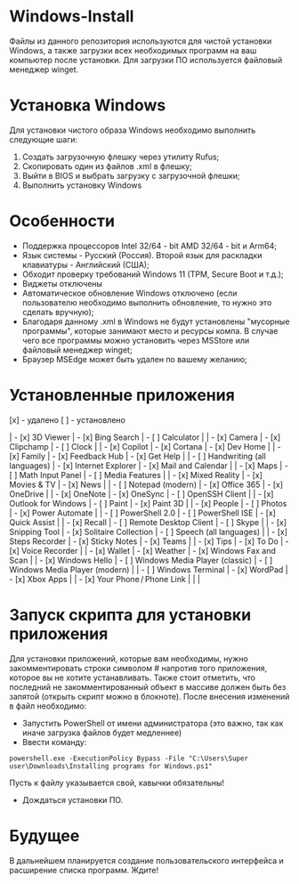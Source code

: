 # Windows-Install
Файлы из данного репозитория используются для чистой установки Windows, а также загрузки всех необходимых программ на ваш компьютер после установки. Для загрузки ПО используется файловый менеджер winget. 

# Установка Windows
Для установки чистого образа Windows необходимо выполнить следующие шаги:
1. Создать загрузочную флешку через утилиту Rufus;
2. Скопировать один из файлов .xml в флешку;
3. Выйти в BIOS и выбрать загрузку с загрузочной флешки;
4. Выполнить установку Windows

# Особенности
- Поддержка процессоров Intel 32/64 - bit AMD 32/64 - bit и Arm64;
- Язык системы - Русский (Россия). Второй язык для раскладки клавиатуры - Английский (США);
- Обходит проверку требований Windows 11 (TPM, Secure Boot и т.д.);
- Виджеты отключены
- Автоматическое обновление Windows отключено (если пользователю необходимо выполнить обновление, то нужно это сделать вручную);
- Благодаря данному .xml в Windows не будут установлены "мусорные программы", которые занимают место и ресурсы компа. В случае чего все программы можно установить через MSStore или файловый менеджер winget;
- Браузер MSEdge может быть удален по вашему желанию;
# Установленные  приложения
  [x] - удалено
  [ ] - установлено

| - [x] 3D Viewer                   | - [x] Bing Search                    | - [ ] Calculator                    |
| - [x] Camera                      | - [x] Clipchamp                      | - [ ] Clock                         |
| - [x] Copilot                     | - [x] Cortana                        | - [x] Dev Home                      |
| - [x] Family                      | - [x] Feedback Hub                   | - [x] Get Help                      |
| - [ ] Handwriting (all languages) | - [x] Internet Explorer              | - [x] Mail and Calendar             |
| - [x] Maps                        | - [ ] Math Input Panel               | - [ ] Media Features                |
| - [x] Mixed Reality               | - [x] Movies & TV                    | - [x] News                          |
| - [ ] Notepad (modern)            | - [x] Office 365                     | - [x] OneDrive                      |
| - [x] OneNote                     | - [x] OneSync                        | - [ ] OpenSSH Client                |
| - [x] Outlook for Windows         | - [ ] Paint                          | - [x] Paint 3D                      |
| - [x] People                      | - [ ] Photos                         | - [x] Power Automate                |
| - [ ] PowerShell 2.0              | - [ ] PowerShell ISE                 | - [x] Quick Assist                  |
| - [x] Recall                      | - [ ] Remote Desktop Client          | - [ ] Skype                         |
| - [x] Snipping Tool               | - [x] Solitaire Collection           | - [ ] Speech (all languages)        |
| - [x] Steps Recorder              | - [x] Sticky Notes                   | - [x] Teams                         |
| - [x] Tips                        | - [x] To Do                          | - [x] Voice Recorder                |
| - [x] Wallet                      | - [x] Weather                        | - [x] Windows Fax and Scan          |
| - [x] Windows Hello               | - [ ] Windows Media Player (classic) | - [ ] Windows Media Player (modern) |
| - [ ] Windows Terminal            | - [x] WordPad                        | - [x] Xbox Apps                     |
| - [x] Your Phone / Phone Link     |                                      |                                     |
# Запуск скрипта для установки приложения
Для установки приложений, которые вам необходимы, нужно закомментировать строки символом # напротив того приложения, которое вы не хотите устанавливать. Также стоит отметить, что последний не закомментированный объект в массиве должен быть без запятой (открыть скрипт можно в блокноте).
После внесения изменений в файл необходимо:
- Запустить PowerShell от имени администратора (это важно, так как иначе загрузка файлов будет медленнее)
- Ввести команду: 
```
powershell.exe -ExecutionPolicy Bypass -File "C:\Users\Super user\Downloads\Installing programs for Windows.ps1"
```
Пусть к файлу указывается свой, кавычки обязательны!
- Дождаться установки ПО.

# Будущее
В дальнейшем планируется создание пользовательского интерфейса и расширение списка программ. Ждите!


  
  



